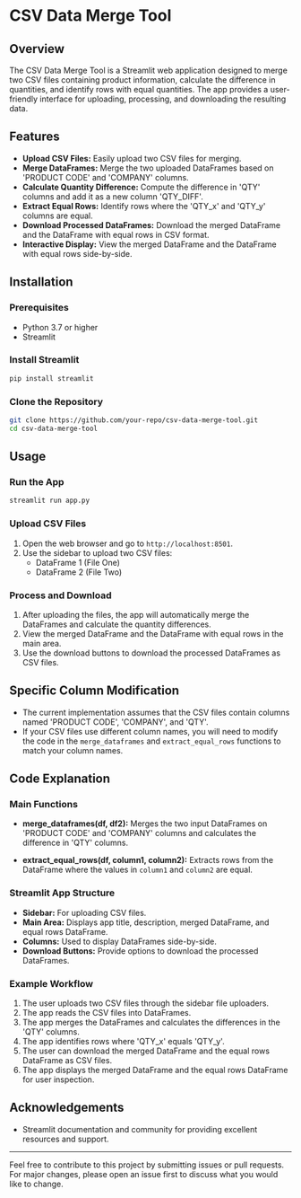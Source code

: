 
# CSV Data Merge Tool

## Overview

The CSV Data Merge Tool is a Streamlit web application designed to merge two CSV files containing product information, calculate the difference in quantities, and identify rows with equal quantities. The app provides a user-friendly interface for uploading, processing, and downloading the resulting data.

## Features

- **Upload CSV Files:** Easily upload two CSV files for merging.
- **Merge DataFrames:** Merge the two uploaded DataFrames based on 'PRODUCT CODE' and 'COMPANY' columns.
- **Calculate Quantity Difference:** Compute the difference in 'QTY' columns and add it as a new column 'QTY_DIFF'.
- **Extract Equal Rows:** Identify rows where the 'QTY_x' and 'QTY_y' columns are equal.
- **Download Processed DataFrames:** Download the merged DataFrame and the DataFrame with equal rows in CSV format.
- **Interactive Display:** View the merged DataFrame and the DataFrame with equal rows side-by-side.

## Installation

### Prerequisites

- Python 3.7 or higher
- Streamlit

### Install Streamlit

```bash
pip install streamlit
```

### Clone the Repository

```bash
git clone https://github.com/your-repo/csv-data-merge-tool.git
cd csv-data-merge-tool
```

## Usage

### Run the App

```bash
streamlit run app.py
```

### Upload CSV Files

1. Open the web browser and go to `http://localhost:8501`.
2. Use the sidebar to upload two CSV files:
   - DataFrame 1 (File One)
   - DataFrame 2 (File Two)

### Process and Download

1. After uploading the files, the app will automatically merge the DataFrames and calculate the quantity differences.
2. View the merged DataFrame and the DataFrame with equal rows in the main area.
3. Use the download buttons to download the processed DataFrames as CSV files.

## Specific Column Modification

- The current implementation assumes that the CSV files contain columns named 'PRODUCT CODE', 'COMPANY', and 'QTY'.
- If your CSV files use different column names, you will need to modify the code in the `merge_dataframes` and `extract_equal_rows` functions to match your column names.

## Code Explanation

### Main Functions

- **merge_dataframes(df, df2):** Merges the two input DataFrames on 'PRODUCT CODE' and 'COMPANY' columns and calculates the difference in 'QTY' columns.

- **extract_equal_rows(df, column1, column2):** Extracts rows from the DataFrame where the values in `column1` and `column2` are equal.

### Streamlit App Structure

- **Sidebar:** For uploading CSV files.
- **Main Area:** Displays app title, description, merged DataFrame, and equal rows DataFrame.
- **Columns:** Used to display DataFrames side-by-side.
- **Download Buttons:** Provide options to download the processed DataFrames.

### Example Workflow

1. The user uploads two CSV files through the sidebar file uploaders.
2. The app reads the CSV files into DataFrames.
3. The app merges the DataFrames and calculates the differences in the 'QTY' columns.
4. The app identifies rows where 'QTY_x' equals 'QTY_y'.
5. The user can download the merged DataFrame and the equal rows DataFrame as CSV files.
6. The app displays the merged DataFrame and the equal rows DataFrame for user inspection.

## Acknowledgements

- Streamlit documentation and community for providing excellent resources and support.

---

Feel free to contribute to this project by submitting issues or pull requests. For major changes, please open an issue first to discuss what you would like to change.
